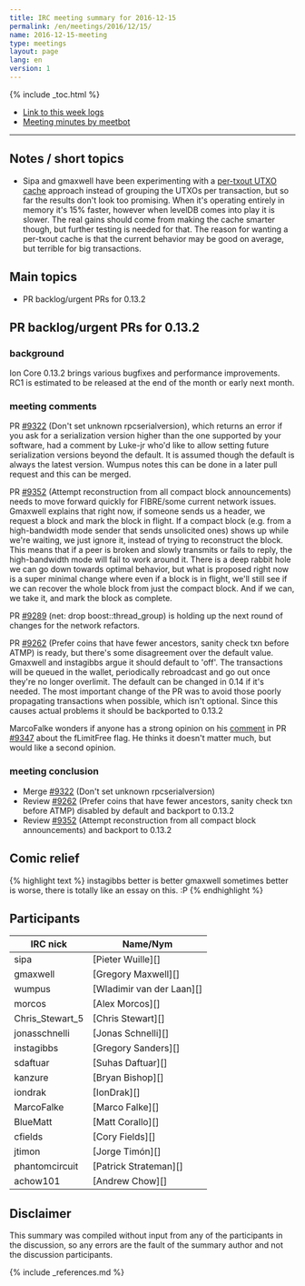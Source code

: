 ```yaml
---
title: IRC meeting summary for 2016-12-15
permalink: /en/meetings/2016/12/15/
name: 2016-12-15-meeting
type: meetings
layout: page
lang: en
version: 1
---
```

{% include _toc.html %}
 
- [Link to this week logs](https://botbot.me/freenode/ion-core-dev/2016-12-15/?msg=78038850&page=2)
- [Meeting minutes by meetbot](http://www.erisian.com.au/meetbot/ion-core-dev/2016/ion-core-dev.2016-12-15-19.00.html)
 
---

## Notes / short topics

- Sipa and gmaxwell have been experimenting with a [per-txout UTXO cache](https://github.com/ion/ion/compare/master...sipa:pertxoutcache) approach instead of grouping the UTXOs per transaction, but so far the results don't look too promising. When it's operating entirely in memory it's 15% faster, however when levelDB comes into play it is slower. The real gains should come from making the cache smarter though, but further testing is needed for that.
The reason for wanting a per-txout cache is that the current behavior may be good on average, but terrible for big transactions.

## Main topics
 
- PR backlog/urgent PRs for 0.13.2

## PR backlog/urgent PRs for 0.13.2

### background

Ion Core 0.13.2 brings various bugfixes and performance improvements. RC1 is estimated to be released at the end of the month or early next month.

### meeting comments

PR [#9322][] (Don't set unknown rpcserialversion), which returns an error if you ask for a serialization version higher than the one supported by your software, had a comment by Luke-jr who'd like to allow setting future serialization versions beyond the default. It is assumed though the default is always the latest version. Wumpus notes this can be done in a later pull request and this can be merged.

PR [#9352][] (Attempt reconstruction from all compact block announcements) needs to move forward quickly for FIBRE/some current network issues. Gmaxwell explains that right now, if someone sends us a header, we request a block and mark the block in flight. If a compact block (e.g. from a high-bandwidth mode sender that sends unsolicited ones) shows up while we're waiting, we just ignore it, instead of trying to reconstruct the block. This means that if a peer is broken and slowly transmits or fails to reply, the high-bandwidth mode will fail to work around it. There is a deep rabbit hole we can go down towards optimal behavior, but what is proposed right now is a super minimal change where even if a block is in flight, we'll still see if we can recover the whole block from just the compact block. And if we can, we take it, and mark the block as complete.

PR [#9289][] (net: drop boost::thread_group) is holding up the next round of changes for the network refactors.

PR [#9262][] (Prefer coins that have fewer ancestors, sanity check txn before ATMP) is ready, but there's some disagreement over the default value. Gmaxwell and instagibbs argue it should default to 'off'. The transactions will be queued in the wallet, periodically rebroadcast and go out once they're no longer overlimit. The default can be changed in 0.14 if it's needed. The most important change of the PR was to avoid those poorly propagating transactions when possible, which isn't optional. Since this causes actual problems it should be backported to 0.13.2

MarcoFalke wonders if anyone has a strong opinion on his [comment](https://github.com/ion/ion/pull/9347#discussion_r92503011) in PR [#9347][] about the fLimitFree flag. He thinks it doesn't matter much, but would like a second opinion.

### meeting conclusion

- Merge [#9322][] (Don't set unknown rpcserialversion)
- Review [#9262][] (Prefer coins that have fewer ancestors, sanity check txn before ATMP) disabled by default and backport to 0.13.2
- Review [#9352][] (Attempt reconstruction from all compact block announcements) and backport to 0.13.2

## Comic relief

{% highlight text %}
instagibbs      better is better
gmaxwell        sometimes better is worse, there is totally like an essay on this. :P
{% endhighlight %}

## Participants
 
| IRC nick        | Name/Nym                  |
|-----------------|---------------------------|
| sipa            | [Pieter Wuille][]         |
| gmaxwell        | [Gregory Maxwell][]       |
| wumpus          | [Wladimir van der Laan][] |
| morcos          | [Alex Morcos][]           |
| Chris_Stewart_5 | [Chris Stewart][]         |
| jonasschnelli   | [Jonas Schnelli][]        |
| instagibbs      | [Gregory Sanders][]       |
| sdaftuar        | [Suhas Daftuar][]         |
| kanzure         | [Bryan Bishop][]          |
| iondrak         | [IonDrak][]               |
| MarcoFalke      | [Marco Falke][]           |
| BlueMatt        | [Matt Corallo][]          |
| cfields         | [Cory Fields][]           |
| jtimon          | [Jorge Timón][]           |
| phantomcircuit  | [Patrick Strateman][]     |
| achow101        | [Andrew Chow][]           |

## Disclaimer
 
This summary was compiled without input from any of the participants in the discussion, so any errors are the fault of the summary author and not the discussion participants.

[#9322]: https://github.com/ion/ion/pull/9322
[#9352]: https://github.com/ion/ion/pull/9352
[#9262]: https://github.com/ion/ion/pull/9262
[#9289]: https://github.com/ion/ion/pull/9289
[#9347]: https://github.com/ion/ion/pull/9347

{% include _references.md %}

